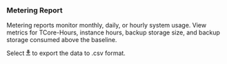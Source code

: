 ### Metering Report

Metering reports monitor monthly, daily, or hourly system usage. View metrics for TCore-Hours, instance hours, backup storage size, and backup storage consumed above the baseline. 
 
Select
![cov-icn-export.png](cov-icn-export.png) to export the data to .csv format.
